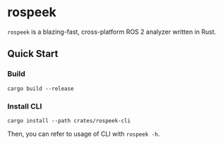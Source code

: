# rospeek

`rospeek` is a blazing-fast, cross-platform ROS 2 analyzer written in Rust.

## Quick Start

### Build

```shell
cargo build --release
```

### Install CLI

```shell
cargo install --path crates/rospeek-cli
```

Then, you can refer to usage of CLI with `rospeek -h`.
